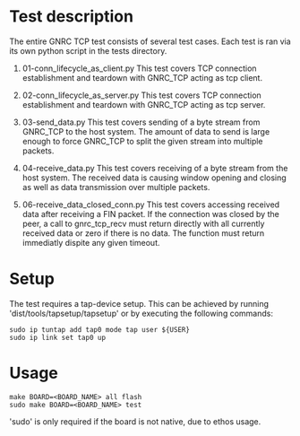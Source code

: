 Test description
==========
The entire GNRC TCP test consists of several test cases. Each test is ran via its own python script
in the tests directory.

1) 01-conn_lifecycle_as_client.py
    This test covers TCP connection establishment and teardown with GNRC_TCP acting as tcp client.

2) 02-conn_lifecycle_as_server.py
    This test covers TCP connection establishment and teardown with GNRC_TCP acting as tcp server.

3) 03-send_data.py
    This test covers sending of a byte stream from GNRC_TCP to the host system.
    The amount of data to send is large enough to force GNRC_TCP to split the given stream into
    multiple packets.

4) 04-receive_data.py
    This test covers receiving of a byte stream from the host system. The received data is
    causing window opening and closing as well as data transmission over multiple packets.

6) 06-receive_data_closed_conn.py
    This test covers accessing received data after receiving a FIN packet. If the connection was closed
    by the peer, a call to gnrc_tcp_recv must return directly with all currently received data
    or zero if there is no data. The function must return immediatly dispite any given timeout.

Setup
==========
The test requires a tap-device setup. This can be achieved by running 'dist/tools/tapsetup/tapsetup'
or by executing the following commands:

    sudo ip tuntap add tap0 mode tap user ${USER}
    sudo ip link set tap0 up

Usage
==========
    make BOARD=<BOARD_NAME> all flash
    sudo make BOARD=<BOARD_NAME> test

'sudo' is only required if the board is not native, due to ethos usage.
